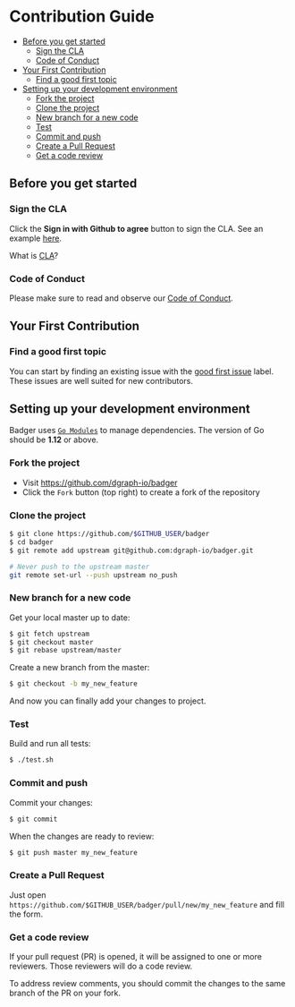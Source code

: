 # Contribution Guide

* [Before you get started](#before-you-get-started)
    * [Sign the CLA](#sign-the-cla)
    * [Code of Conduct](#code-of-conduct)
* [Your First Contribution](#your-first-contribution)
    * [Find a good first topic](#find-a-good-first-topic)
* [Setting up your development environment](#setting-up-your-development-environment)
    * [Fork the project](#fork-the-project)
    * [Clone the project](#clone-the-project)
    * [New branch for a new code](#new-branch-for-a-new-code)
    * [Test](#test)
    * [Commit and push](#commit-and-push)
    * [Create a Pull Request](#create-a-pull-request)
    * [Get a code review](#get-a-code-review)

## Before you get started

### Sign the CLA

Click the **Sign in with Github to agree** button to sign the CLA. See an example [here](https://cla-assistant.io/dgraph-io/badger?pullRequest=1377).

What is [CLA](https://www.clahub.com/pages/why_cla)?

### Code of Conduct

Please make sure to read and observe our [Code of Conduct](./CODE_OF_CONDUCT.md).

## Your First Contribution

### Find a good first topic

You can start by finding an existing issue with the
[good first issue](https://github.com/dgraph-io/badger/labels/good%20first%20issue)
label. These issues are well suited for new contributors.


## Setting up your development environment

Badger uses [`Go Modules`](https://github.com/golang/go/wiki/Modules)
to manage dependencies. The version of Go should be **1.12** or above.

### Fork the project

- Visit https://github.com/dgraph-io/badger
- Click the `Fork` button (top right) to create a fork of the repository

### Clone the project

```sh
$ git clone https://github.com/$GITHUB_USER/badger
$ cd badger
$ git remote add upstream git@github.com:dgraph-io/badger.git

# Never push to the upstream master
git remote set-url --push upstream no_push
```

### New branch for a new code

Get your local master up to date:

```sh
$ git fetch upstream
$ git checkout master
$ git rebase upstream/master
```

Create a new branch from the master:

```sh
$ git checkout -b my_new_feature
```

And now you can finally add your changes to project.

### Test

Build and run all tests:

```sh
$ ./test.sh
```

### Commit and push

Commit your changes:

```sh
$ git commit
```

When the changes are ready to review:

```sh
$ git push master my_new_feature
```

### Create a Pull Request

Just open `https://github.com/$GITHUB_USER/badger/pull/new/my_new_feature` and
fill the form.

### Get a code review

If your pull request (PR) is opened, it will be assigned to one or more
reviewers. Those reviewers will do a code review.

To address review comments, you should commit the changes to the same branch of
the PR on your fork.
